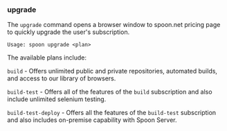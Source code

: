 ### upgrade

The `upgrade` command opens a browser window to spoon.net pricing page to quickly upgrade the user's subscription.

```
Usage: spoon upgrade <plan>
```

The available plans include:

`build` - Offers unlimited public and private repositories, automated builds, and access to our library of browsers.

`build-test` - Offers all of the features of the `build` subscription and also include unlimited selenium testing.

`build-test-deploy` - Offers all the features of the `build-test` subscription and also includes on-premise capability with Spoon Server.
